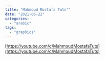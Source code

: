 ```yaml
---
title: 'Mahmoud Mostafa Tuts"'
date: "2021-05-22"
categories:
  - "arabic"
tags:
  - "graphics"
---
```


[https://youtube.com/c/MahmoudMostafaTuts](https://youtube.com/c/MahmoudMostafaTuts)
